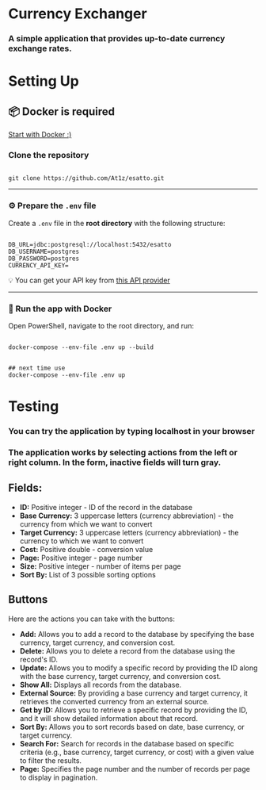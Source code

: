<h1>Currency Exchanger</h1>
<h3>A simple application that provides up-to-date currency exchange rates.</h3>

<h1>Setting Up</h1>
<h2>📦 Docker is required</h2>
<a href="https://www.docker.com/get-started/" target="_blank">Start with Docker :)</a>

<h3>Clone the repository</h3>
<pre><code class="language-bash">
git clone https://github.com/At1z/esatto.git
</code></pre>

<hr />
<h3>⚙️ Prepare the <code>.env</code> file</h3>
<p>Create a <code>.env</code> file in the <strong>root directory</strong> with the following structure:</p>
<pre><code class="language-env">
DB_URL=jdbc:postgresql://localhost:5432/esatto
DB_USERNAME=postgres
DB_PASSWORD=postgres
CURRENCY_API_KEY=
</code></pre>
<p>💡 You can get your API key from
<a href="https://www.ratexchanges.com/login" target="_blank">this API provider</a>
</p>
<hr />

<h3>🐳 Run the app with Docker</h3>
<p>Open PowerShell, navigate to the root directory, and run:</p>
<pre><code class="language-bash">
docker-compose --env-file .env up --build
</code></pre>
<pre><code class="language-bash">
## next time use
docker-compose --env-file .env up 
</code></pre>

<h1>Testing</h1>
<h3>You can try the application by typing localhost in your browser </h3>
<h3>The application works by selecting actions from the left or right column. In the form, inactive fields will turn gray.</h3>

<h2>Fields:</h2>
<ul>
<li><strong>ID:</strong> Positive integer - ID of the record in the database</li>
<li><strong>Base Currency:</strong> 3 uppercase letters (currency abbreviation) - the currency from which we want to convert</li>
<li><strong>Target Currency:</strong> 3 uppercase letters (currency abbreviation) - the currency to which we want to convert</li>
<li><strong>Cost:</strong> Positive double - conversion value</li>
<li><strong>Page:</strong> Positive integer - page number</li>
<li><strong>Size:</strong> Positive integer - number of items per page</li>
<li><strong>Sort By:</strong> List of 3 possible sorting options</li>
</ul>

<h2>Buttons</h2>
    <p>Here are the actions you can take with the buttons:</p>
    <ul>
        <li><strong>Add:</strong> Allows you to add a record to the database by specifying the base currency, target currency, and conversion cost.</li>
        <li><strong>Delete:</strong> Allows you to delete a record from the database using the record's ID.</li>
        <li><strong>Update:</strong> Allows you to modify a specific record by providing the ID along with the base currency, target currency, and conversion cost.</li>
        <li><strong>Show All:</strong> Displays all records from the database.</li>
        <li><strong>External Source:</strong> By providing a base currency and target currency, it retrieves the converted currency from an external source.</li>
        <li><strong>Get by ID:</strong> Allows you to retrieve a specific record by providing the ID, and it will show detailed information about that record.</li>
        <li><strong>Sort By:</strong> Allows you to sort records based on date, base currency, or target currency.</li>
        <li><strong>Search For:</strong> Search for records in the database based on specific criteria (e.g., base currency, target currency, or cost) with a given value to filter the results.</li>
        <li><strong>Page:</strong> Specifies the page number and the number of records per page to display in pagination.</li>
</ul>
